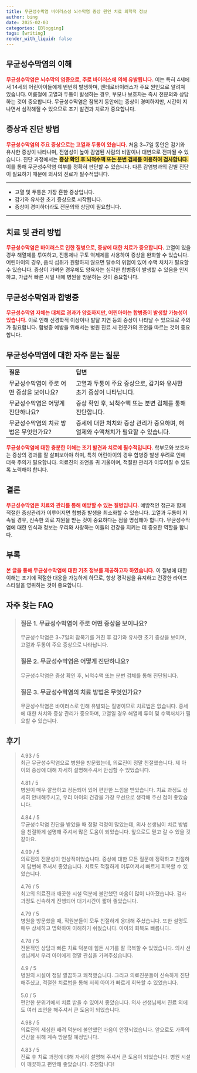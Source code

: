 ```yaml
---
title: 무균성수막염 바이러스성 뇌수막염 증상 원인 치료 의학적 정보
author: bing
date: 2025-02-03
categories: [Blogging]
tags: [writing]
render_with_liquid: false
---
```



<h2 id='무균성수막염의 이해'>무균성수막염의 이해</h2>

<p><b><span style="color: #ee2323;">무균성수막염은 뇌수막의 염증으로, 주로 바이러스에 의해 유발됩니다.</span></b> 이는 특히 4세에서 14세의 어린아이들에게 빈번히 발생하며, 엔테로바이러스가 주요 원인으로 알려져 있습니다. 여름철에 고열과 두통이 발생하는 경우, 부모나 보호자는 즉시 전문의와 상담하는 것이 중요합니다. 무균성수막염은 잠복기 동안에는 증상이 경미하지만, 시간이 지나면서 심각해질 수 있으므로 조기 발견과 치료가 중요합니다. </p>

<h2 id='증상과 진단 방법'>증상과 진단 방법</h2>

<p><b><span style="color: #ee2323;">무균성수막염의 주요 증상으로는 고열과 두통이 있습니다.</span></b> 처음 3~7일 동안은 감기와 유사한 증상이 나타나며, 전염성이 높아 감염된 사람의 비말이나 대변으로 전파될 수 있습니다. 진단 과정에서는 <b><span style="background-color: #ffe066;">증상 확인 후 뇌척수액 또는 분변 검체를 이용하여 검사합니다.</span></b> 이를 통해 무균성수막염 여부를 정확히 판단할 수 있습니다. 다른 감염병과의 감별 진단이 필요하기 때문에 의사의 진료가 필수적입니다.</p>

<hr />

<ul>
    <li>고열 및 두통은 가장 흔한 증상입니다.</li>
    <li>감기와 유사한 초기 증상으로 시작됩니다.</li>
    <li>증상이 경미하더라도 전문의와 상담이 필요합니다.</li>
</ul>

<hr />

<h2 id='치료 및 관리 방법'>치료 및 관리 방법</h2>

<p><b><span style="color: #ee2323;">무균성수막염은 바이러스로 인한 질병으로, 증상에 대한 치료가 중요합니다.</span></b> 고열이 있을 경우 해열제를 투여하고, 진통제나 구토 억제제를 사용하여 증상을 완화할 수 있습니다. 어린아이의 경우, 음식 섭취가 원활하지 않으면 탈수의 위험이 있어 수액 처치가 필요할 수 있습니다. 증상이 가벼운 경우에도 양육자는 심각한 합병증이 발생할 수 있음을 인지하고, 가급적 빠른 시일 내에 병원을 방문하는 것이 중요합니다.</p>

<h2 id='무균성수막염과 합병증'>무균성수막염과 합병증</h2>

<p><b><span style="color: #ee2323;">무균성수막염 자체는 대체로 경과가 양호하지만, 어린아이는 합병증이 발생할 가능성이 있습니다.</span></b> 이로 인해 신경학적 이상이나 발달 지연 등의 증상이 나타날 수 있으므로 주의가 필요합니다. 합병증 예방을 위해서는 병원 진료 시 전문가의 조언을 따르는 것이 중요합니다.</p>

<h2 id='무균성수막염에 대한 자주 묻는 질문'>무균성수막염에 대한 자주 묻는 질문</h2>

<table>
    <tr>
        <td><b>질문</b></td>
        <td><b>답변</b></td>
    </tr>
    <tr>
        <td>무균성수막염이 주로 어떤 증상을 보이나요?</td>
        <td>고열과 두통이 주요 증상으로, 감기와 유사한 초기 증상이 나타납니다.</td>
    </tr>
    <tr>
        <td>무균성수막염은 어떻게 진단하나요?</td>
        <td>증상 확인 후, 뇌척수액 또는 분변 검체를 통해 진단합니다.</td>
    </tr>
    <tr>
        <td>무균성수막염의 치료 방법은 무엇인가요?</td>
        <td>증세에 대한 처치와 증상 관리가 중요하며, 해열제와 수액처치가 필요할 수 있습니다.</td>
    </tr>
</table>

<p><b><span style="color: #ee2323;">무균성수막염에 대한 충분한 이해는 조기 발견과 치료에 필수적입니다.</span></b> 학부모와 보호자는 증상의 경과를 잘 살펴보아야 하며, 특히 어린아이의 경우 합병증 발생 우려로 인해 더욱 주의가 필요합니다. 의료진의 조언을 귀 기울이며, 적절한 관리가 이루어질 수 있도록 노력해야 합니다.</p>

<h2 id='결론'>결론</h2>

<p><b><span style="color: #ee2323;">무균성수막염은 치료와 관리를 통해 예방할 수 있는 질병입니다.</span></b> 예방적인 접근과 함께 적절한 증상관리가 이루어지면 합병증 발생을 최소화할 수 있습니다. 고열과 두통이 지속될 경우, 신속한 의료 지원을 받는 것이 중요하다는 점을 명심해야 합니다. 무균성수막염에 대한 인식과 정보는 우리와 사랑하는 이들의 건강을 지키는 데 중요한 역할을 합니다.</p>

<h2 id='부록'>부록</h2>

<p><b><span style="color: #ee2323;">본 글을 통해 무균성수막염에 대한 기초 정보를 제공하고자 하였습니다.</span></b> 이 질병에 대한 이해는 조기에 적절한 대응을 가능하게 하므로, 항상 경각심을 유지하고 건강한 라이프스타일을 영위하는 것이 중요합니다.</p>


<h2 id='자주_찾는_FAQ'>자주 찾는 FAQ</h2>
<div itemscope="" itemtype="https://schema.org/FAQPage"> 
<blockquote> 
<div itemscope="" itemprop="mainEntity" itemtype="https://schema.org/Question"> 
<h3 itemprop="name">질문 1. 무균성수막염이 주로 어떤 증상을 보이나요?</h3> 
<div itemscope="" itemprop="acceptedAnswer" itemtype="https://schema.org/Answer"> 
<span itemprop="text"> 
<p>무균성수막염은 3~7일의 잠복기를 거친 후 감기와 유사한 초기 증상을 보이며, 고열과 두통이 주요 증상으로 나타납니다.</p> 
</span> 
</div> 
</div> 
<div itemscope="" itemprop="mainEntity" itemtype="https://schema.org/Question"> 
<h3 itemprop="name">질문 2. 무균성수막염은 어떻게 진단하나요?</h3> 
<div itemscope="" itemprop="acceptedAnswer" itemtype="https://schema.org/Answer"> 
<span itemprop="text"> 
<p>무균성수막염은 증상 확인 후, 뇌척수액 또는 분변 검체를 통해 진단됩니다.</p> 
</span> 
</div> 
</div> 
<div itemscope="" itemprop="mainEntity" itemtype="https://schema.org/Question"> 
<h3 itemprop="name">질문 3. 무균성수막염의 치료 방법은 무엇인가요?</h3> 
<div itemscope="" itemprop="acceptedAnswer" itemtype="https://schema.org/Answer"> 
<span itemprop="text"> 
<p>무균성수막염은 바이러스로 인해 유발되는 질병이므로 치료법은 없습니다. 증세에 대한 처치와 증상 관리가 중요하며, 고열일 경우 해열제 투여 및 수액처치가 필요할 수 있습니다.</p> 
</span> 
</div> 
</div> 
</blockquote> 
</div>
<h2 id='후기'>후기</h2>
<div itemscope itemtype="https://schema.org/Product">
  <blockquote>
  <div itemprop="review" itemscope itemtype="https://schema.org/Review">
      <div itemprop="reviewRating" itemscope itemtype="https://schema.org/Rating"> <span itemprop="ratingValue">4.93</span> / <span itemprop="bestRating">5</span> </div>
      <span itemprop="reviewBody">최근 무균성수막염으로 병원을 방문했는데, 의료진이 정말 친절했습니다. 제 아이의 증상에 대해 자세히 설명해주셔서 안심할 수 있었습니다.</span>
  </div>
  <br>
  <div itemprop="review" itemscope itemtype="https://schema.org/Review">
      <div itemprop="reviewRating" itemscope itemtype="https://schema.org/Rating"> <span itemprop="ratingValue">4.81</span> / <span itemprop="bestRating">5</span> </div>
      <span itemprop="reviewBody">병원이 매우 깔끔하고 정돈되어 있어 편안한 느낌을 받았습니다. 치료 과정도 상세히 안내해주시고, 우리 아이의 건강을 가장 우선으로 생각해 주신 점이 좋았습니다.</span>
  </div>
  <br>
  <div itemprop="review" itemscope itemtype="https://schema.org/Review">
      <div itemprop="reviewRating" itemscope itemtype="https://schema.org/Rating"> <span itemprop="ratingValue">4.84</span> / <span itemprop="bestRating">5</span> </div>
      <span itemprop="reviewBody">무균성수막염 진단을 받았을 때 정말 걱정이 많았는데, 의사 선생님이 치료 방법을 친절하게 설명해 주셔서 많은 도움이 되었습니다. 앞으로도 믿고 갈 수 있을 것 같아요.</span>
  </div>
  <br>
  <div itemprop="review" itemscope itemtype="https://schema.org/Review">
      <div itemprop="reviewRating" itemscope itemtype="https://schema.org/Rating"> <span itemprop="ratingValue">4.99</span> / <span itemprop="bestRating">5</span> </div>
      <span itemprop="reviewBody">의료진의 전문성이 인상적이었습니다. 증상에 대한 모든 질문에 정확하고 친절하게 답변해 주셔서 좋았습니다. 치료도 적절하게 이루어져서 빠르게 회복할 수 있었습니다.</span>
  </div>
  <br>
  <div itemprop="review" itemscope itemtype="https://schema.org/Review">
      <div itemprop="reviewRating" itemscope itemtype="https://schema.org/Rating"> <span itemprop="ratingValue">4.76</span> / <span itemprop="bestRating">5</span> </div>
      <span itemprop="reviewBody">최고의 의료진과 깨끗한 시설 덕분에 불안했던 마음이 많이 나아졌습니다. 검사 과정도 신속하게 진행되어 대기시간이 짧아 좋았습니다.</span>
  </div>
  <br>
  <div itemprop="review" itemscope itemtype="https://schema.org/Review">
      <div itemprop="reviewRating" itemscope itemtype="https://schema.org/Rating"> <span itemprop="ratingValue">4.79</span> / <span itemprop="bestRating">5</span> </div>
      <span itemprop="reviewBody">병원을 방문했을 때, 직원분들이 모두 친절하게 응대해 주셨습니다. 또한 설명도 매우 상세하고 명확하여 이해하기 쉬웠습니다. 아이의 회복도 빠릅니다.</span>
  </div>
  <br>
  <div itemprop="review" itemscope itemtype="https://schema.org/Review">
      <div itemprop="reviewRating" itemscope itemtype="https://schema.org/Rating"> <span itemprop="ratingValue">4.78</span> / <span itemprop="bestRating">5</span> </div>
      <span itemprop="reviewBody">전문적인 상담과 빠른 치료 덕분에 힘든 시기를 잘 극복할 수 있었습니다. 의사 선생님께서 우리 아이에게 정말 관심을 가져주셨습니다.</span>
  </div>
  <br>
  <div itemprop="review" itemscope itemtype="https://schema.org/Review">
      <div itemprop="reviewRating" itemscope itemtype="https://schema.org/Rating"> <span itemprop="ratingValue">4.9</span> / <span itemprop="bestRating">5</span> </div>
      <span itemprop="reviewBody">병원의 시설이 정말 깔끔하고 쾌적했습니다. 그리고 의료진분들이 신속하게 진단해주셨고, 적절한 치료법을 통해 저희 아이가 빠르게 회복할 수 있었습니다.</span>
  </div>
  <br>
  <div itemprop="review" itemscope itemtype="https://schema.org/Review">
      <div itemprop="reviewRating" itemscope itemtype="https://schema.org/Rating"> <span itemprop="ratingValue">5.0</span> / <span itemprop="bestRating">5</span> </div>
      <span itemprop="reviewBody">편안한 분위기에서 치료 받을 수 있어서 좋았습니다. 의사 선생님께서 진료 외에도 여러 조언을 해주셔서 큰 도움이 되었습니다.</span>
  </div>
  <br>
  <div itemprop="review" itemscope itemtype="https://schema.org/Review">
      <div itemprop="reviewRating" itemscope itemtype="https://schema.org/Rating"> <span itemprop="ratingValue">4.98</span> / <span itemprop="bestRating">5</span> </div>
      <span itemprop="reviewBody">의료진의 세심한 배려 덕분에 불안했던 마음이 안정되었습니다. 앞으로도 가족의 건강을 위해 계속 방문할 예정입니다.</span>
  </div>
  <br>
  <div itemprop="review" itemscope itemtype="https://schema.org/Review">
      <div itemprop="reviewRating" itemscope itemtype="https://schema.org/Rating"> <span itemprop="ratingValue">4.83</span> / <span itemprop="bestRating">5</span> </div>
      <span itemprop="reviewBody">진료 후 치료 과정에 대해 자세히 설명해 주셔서 큰 도움이 되었습니다. 병원 시설이 깨끗하고 편안해 좋았습니다. 추천합니다!</span>
  </div>
  </blockquote>
</div>

